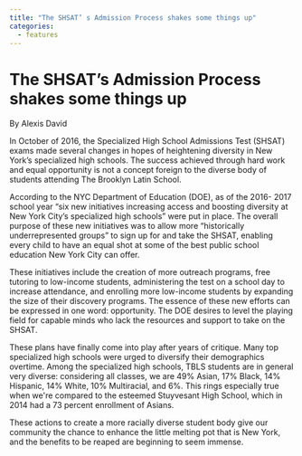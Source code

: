 ```yaml
---
title: "The SHSAT’ s Admission Process shakes some things up"
categories:
  - features
---
```


# The SHSAT’s Admission Process shakes some things up

By Alexis David

In October of 2016, the Specialized High School Admissions Test (SHSAT) exams made several changes in hopes of heightening diversity in New York’s specialized high schools.  The success achieved through hard work and equal opportunity is not a concept foreign to the diverse body of students attending The Brooklyn Latin School.

According to the NYC Department of Education (DOE), as of the 2016- 2017 school year “six new initiatives increasing access and boosting diversity at New York City’s specialized high schools” were put in place. The overall purpose of these new initiatives was to allow more “historically underrepresented groups” to sign up for and take the SHSAT, enabling every child to have an equal shot at some of the best public school education New York City can offer.

These initiatives include the creation of more outreach programs, free tutoring to low-income students, administering the test on a school day to increase attendance, and enrolling more low-income students by expanding the size of their discovery programs. The essence of these new efforts can be expressed in one word: opportunity.  The DOE desires to level the playing field for capable minds who lack the resources and support to take on the SHSAT.

These plans have finally come into play after years of critique. Many top specialized high schools were urged to diversify their demographics overtime.  Among the specialized high schools, TBLS students are in general very diverse: considering all classes, we are 49% Asian, 17% Black, 14% Hispanic, 14% White, 10% Multiracial, and 6%. This rings especially true when we're compared to the esteemed Stuyvesant High School, which in 2014 had a 73 percent enrollment of Asians.

These actions to create a more racially diverse student body give our community the chance to enhance the little melting pot that is New York, and the benefits to be reaped are beginning to seem immense.
